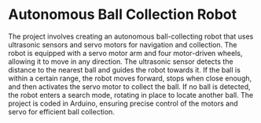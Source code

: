 # Autonomous Ball Collection Robot
The project involves creating an autonomous ball-collecting robot that uses ultrasonic sensors and servo motors for navigation and collection. The robot is equipped with a servo motor arm and four motor-driven wheels, allowing it to move in any direction. The ultrasonic sensor detects the distance to the nearest ball and guides the robot towards it. If the ball is within a certain range, the robot moves forward, stops when close enough, and then activates the servo motor to collect the ball. If no ball is detected, the robot enters a search mode, rotating in place to locate another ball. The project is coded in Arduino, ensuring precise control of the motors and servo for efficient ball collection.
